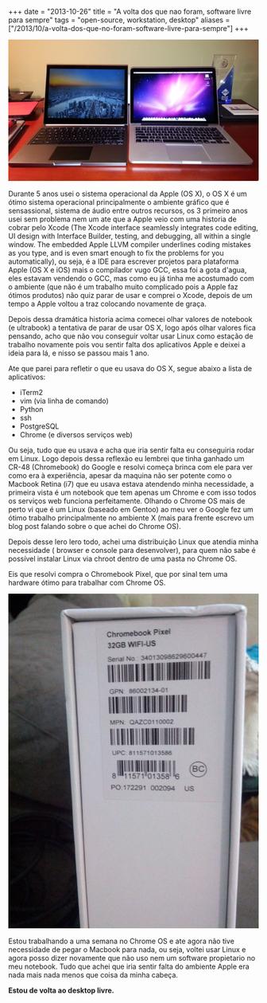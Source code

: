 +++
date = "2013-10-26"
title = "A volta dos que nao foram, software livre para sempre"
tags = "open-source, workstation, desktop"
aliases = ["/2013/10/a-volta-dos-que-no-foram-software-livre-para-sempre"]
+++

![Chromebook Pixel; MacBook Pro Retina display (Image: ZDNet)](/google-apple-v1-600x338.jpg#center)

Durante 5 anos usei o sistema operacional da Apple (OS X), o OS X é um ótimo sistema operacional principalmente o ambiente gráfico que é sensassional, sistema de áudio entre outros recursos, os 3 primeiro anos usei sem problema nem um ate que a Apple veio com uma historia de cobrar pelo Xcode (The Xcode interface seamlessly integrates code editing, UI design with Interface Builder, testing, and debugging, all within a single window. The embedded Apple LLVM compiler underlines coding mistakes as you type, and is even smart enough to fix the problems for you automatically), ou seja, é a IDE para escrever projetos para plataforma Apple (OS X e iOS) mais o compilador vugo GCC, essa foi a gota d'agua, eles estavam vendendo o GCC, mas como eu já tinha me acostumado com o ambiente (que não é um trabalho muito complicado pois a Apple faz ótimos produtos) não quiz parar de usar e comprei o Xcode, depois de um tempo a Apple voltou a traz colocando novamente de graça.

Depois dessa dramática historia acima comecei olhar valores de notebook (e ultrabook) a tentativa de parar de usar OS X, logo após olhar valores fica pensando, acho que não vou conseguir voltar usar Linux como estação de trabalho novamente pois vou sentir falta dos aplicativos Apple e deixei a ideia para lá, e nisso se passou mais 1 ano.

Ate que parei para refletir o que eu usava do OS X, segue abaixo a lista de aplicativos:

* iTerm2
* vim (via linha de comando)
* Python
* ssh
* PostgreSQL
* Chrome (e diversos serviços web)

Ou seja, tudo que eu usava e acha que iria sentir falta eu conseguiria rodar em Linux. Logo depois dessa reflexão eu lembrei que tinha ganhado um CR-48 (Chromebook) do Google e resolvi começa brinca com ele para ver como era à experiência, apesar da maquina não ser potente como o Macbook Retina (i7) que eu usava estava atendendo minha necessidade, a primeira vista é um notebook que tem apenas um Chrome e com isso todos os serviços web funciona perfeitamente. Olhando o Chrome OS mais de perto vi que é um Linux (baseado em Gentoo) ao meu ver o Google fez um ótimo trabalho principalmente no ambiente X (mais para frente escrevo um blog post falando sobre o que achei do Chrome OS).

Depois desse lero lero todo, achei uma distribuição Linux que atendia minha necessidade ( browser e console para desenvolver), para quem não sabe é possível instalar Linux via chroot dentro de uma pasta no Chrome OS.

Eis que resolvi compra o Chromebook Pixel, que por sinal tem uma hardware ótimo para trabalhar com Chrome OS.

![Caixa do Chromebook Pixel](/chromebook-pixel-original-google-wifi_MLB-F-5181568472_102013.jpg#center)

Estou trabalhando a uma semana no Chrome OS e ate agora não tive necessidade de pegar o Macbook para nada, ou seja, voltei usar Linux e agora posso dizer novamente que não uso nem um software propietario no meu notebook. Tudo que achei que iria sentir falta do ambiente Apple era nada mais nada menos que coisa da minha cabeça.

**Estou de volta ao desktop livre.**
